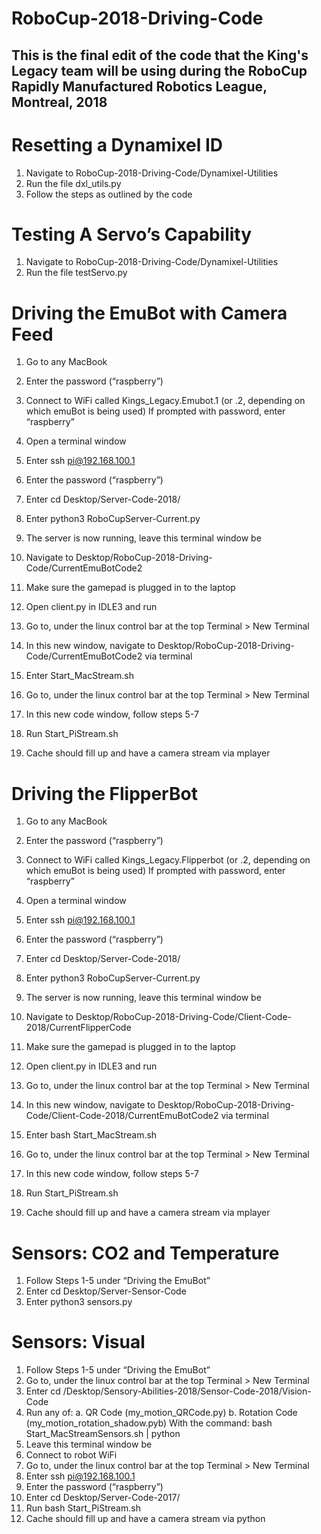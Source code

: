 # RoboCup-2018-Driving-Code
This is the final edit of the code that the King's Legacy team will be using during the RoboCup Rapidly Manufactured Robotics League, Montreal, 2018 
----------------------------------------------------------------------------------------------------------------------------

# Resetting a Dynamixel ID

1.	Navigate to RoboCup-2018-Driving-Code/Dynamixel-Utilities
2.	Run the file dxl_utils.py
3.	Follow the steps as outlined by the code

# Testing A Servo’s Capability

1.	Navigate to RoboCup-2018-Driving-Code/Dynamixel-Utilities
2.	Run the file testServo.py

# Driving the EmuBot with Camera Feed

1.	Go to any MacBook
2.	Enter the password (“raspberry”)
3.	Connect to WiFi called Kings_Legacy.Emubot.1 (or .2, depending on which emuBot is being used) If prompted with password, enter “raspberry”
4.	Open a terminal window
5.	Enter ssh pi@192.168.100.1
6.	Enter the password (“raspberry”)
7.	Enter cd Desktop/Server-Code-2018/
8.	Enter python3 RoboCupServer-Current.py
9.	The server is now running, leave this terminal window be

10.	Navigate to Desktop/RoboCup-2018-Driving-Code/CurrentEmuBotCode2
11.	Make sure the gamepad is plugged in to the laptop
12.	Open client.py in IDLE3 and run

13.	Go to, under the linux control bar at the top Terminal > New Terminal
14.	In this new window, navigate to Desktop/RoboCup-2018-Driving-Code/CurrentEmuBotCode2 via terminal
15.	Enter Start_MacStream.sh

16.	Go to, under the linux control bar at the top Terminal > New Terminal
17.	In this new code window, follow steps 5-7
18.	Run Start_PiStream.sh
19.	Cache should fill up and have a camera stream via mplayer

# Driving the FlipperBot

1.	Go to any MacBook
2.	Enter the password (“raspberry”)
3.	Connect to WiFi called Kings_Legacy.Flipperbot (or .2, depending on which emuBot is being used) If prompted with password, enter “raspberry”
4.	Open a terminal window
5.	Enter ssh pi@192.168.100.1
6.	Enter the password (“raspberry”)
7.	Enter cd Desktop/Server-Code-2018/
8.	Enter python3 RoboCupServer-Current.py
9.	The server is now running, leave this terminal window be

10.	Navigate to Desktop/RoboCup-2018-Driving-Code/Client-Code-2018/CurrentFlipperCode
11.	Make sure the gamepad is plugged in to the laptop
12.	Open client.py in IDLE3 and run

13.	Go to, under the linux control bar at the top Terminal > New Terminal
14.	In this new window, navigate to Desktop/RoboCup-2018-Driving-Code/Client-Code-2018/CurrentEmuBotCode2 via terminal
15.	Enter bash Start_MacStream.sh

16.	Go to, under the linux control bar at the top Terminal > New Terminal
17.	In this new code window, follow steps 5-7
18.	Run Start_PiStream.sh
19.	Cache should fill up and have a camera stream via mplayer

# Sensors: CO2 and Temperature

1.	Follow Steps 1-5 under “Driving the EmuBot”
2.	Enter cd Desktop/Server-Sensor-Code
3.	Enter python3 sensors.py


# Sensors: Visual

1.	Follow Steps 1-5 under “Driving the EmuBot”
2.	Go to, under the linux control bar at the top Terminal > New Terminal
3.	Enter cd /Desktop/Sensory-Abilities-2018/Sensor-Code-2018/Vision-Code
4.	Run any of:
   a.	QR Code (my_motion_QRCode.py)
  b.	Rotation Code (my_motion_rotation_shadow.pyb)
With the command: bash Start_MacStreamSensors.sh | python <filename>
6.	Leave this terminal window be
7.	Connect to robot WiFi
8.	Go to, under the linux control bar at the top Terminal > New Terminal
9.	Enter ssh pi@192.168.100.1
10.	Enter the password (“raspberry”)
11.	Enter cd Desktop/Server-Code-2017/
12.	Run bash Start_PiStream.sh
13.	Cache should fill up and have a camera stream via python

